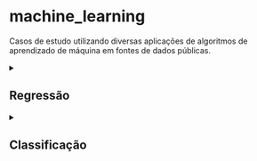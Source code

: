 # machine_learning
Casos de estudo utilizando diversas aplicações de algoritmos de aprendizado de máquina em fontes de dados públicas. 

<details>
  <summary><h2>Regressão</h2></summary>   

**Aumento do gasto anual dos clientes através do uso através da análise dos coeficientes.**<br/>
**Regressão Linear**<br/>
[analise_gasto_anual_cliente.ipynb](analise_gasto_anual_cliente.ipynb)

**Aumento de lucro e redução no tempo de entrega de uma pizzaria através da análise dos coeficientes.**<br/>
**Regressão Linear**<br/>
[analise_pizzaria.ipynb](analise_pizzaria.ipynb)

**Predição da quantidade de curtidas de páginas do Facebook e análise das correlações.**<br/>
**Regressão Linear**<br/>
[analise_metricas_facebook.ipynb](analise_metricas_facebook.ipynb)

</details>

<details>
  <summary><h2>Classificação</h2></summary>  

**Modelo para detecção de casos de obesidade.**<br/>
**Árvore de decisão, Oversampling (SMOTE), KNN (instâncias)**<br/>
[analise_obesidade.ipynb](analise_obesidade.ipynb)<br/>
[analise_obesidade_knn.ipynb](analise_obesidade_knn.ipynb)

**Previsão de acesso ao link publicitário através dos perfis dos usuários.**<br/>
**Regressão Logística**<br />
[analise_publicidade.ipynb](analise_publicidade.ipynb)<br/>

**Indentificação de espécie de pinguins através das características**<br/>
**SVM, Random Forest**<br/>
[analise_pinguins.ipynb](analise_pinguins.ipynb)<br/>

</details>
